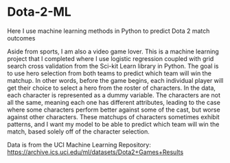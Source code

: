 # Dota-2-ML
Here I use machine learning methods in Python to predict Dota 2 match outcomes

Aside from sports, I am also a video game lover. This is a machine learning project that I completed where I use logistic regression 
coupled with grid search cross validation from the Sci-kit Learn library in Python. The goal is to use hero selection from both teams
to predict which team will win the matchup. In other words, before the game begins, each individual player will get their choice to 
select a hero from the roster of characters. In the data, each character is represented as a dummy variable. The characters are not
all the same, meaning each one has different attributes, leading to the case where some characters perform better against some of the
cast, but worse against other characters. These matchups of characters sometimes exhibit patterns, and I want my model to be able to
predict which team will win the match, based solely off of the character selection.

Data is from the UCI Machine Learning Repository:
https://archive.ics.uci.edu/ml/datasets/Dota2+Games+Results
